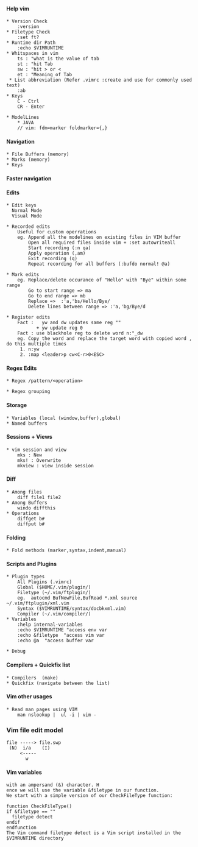 #### Help vim
    * Version Check 
        :version
    * Filetype Check 
        :set ft?
    * Runtime dir Path
        :echo $VIMRUNTIME
    * Whitspaces in vim
        ts : "what is the value of tab
        st : "hit Tab 
        sw : "hit > or <
        et : "Meaning of Tab
     * List abbreviation (Refer .vimrc :create and use for commonly used text)
        :ab 
    * Keys
        C - Ctrl
        CR - Enter

    * ModelLines
        * JAVA
        // vim: fdm=marker foldmarker={,}  
        

#### Navigation
    * File Buffers (memory)
    * Marks (memory)
    * Keys 

#### Faster navigation

#### Edits
    * Edit keys
      Normal Mode
      Visual Mode

    * Recorded edits
        Useful for custom operrations
        eg. Append all the modelines on existing files in VIM buffer
            Open all required files inside vim + :set autowriteall
            Start recording (:n qa)  
            Apply operation (,am)
            Exit recording (q)
            Repeat recording for all buffers (:bufdo normal! @a)

    * Mark edits
        eg. Replace/delete occurance of "Hello" with "Bye" within some range
            Go to start range => ma
            Go to end range => mb
            Replace =>  :'a,'bs/Hello/Bye/
            Delete lines between range => :'a,'bg/Bye/d

    * Register edits
        Fact :   yw and dw updates same reg ""  
               + yw update reg 0
        Fact : use blackhole reg to delete word n:"_dw
        eg. Copy the word and replace the target word with copied word , do this multiple times
         1. n:yw
         2. :map <leader>p cw<C-r>0<ESC>

#### Regex Edits

    * Regex /pattern/<operation>

    * Regex grouping

#### Storage
    * Variables (local (window,buffer),global)
    * Named buffers

#### Sessions + Views
    * vim session and view
        mks : New
        mks! : Overwrite
        mkview : view inside session

#### Diff
    * Among files
        diff file1 file2
    * Among Buffers
        windo diffthis
    * Operations
        diffget b#
        diffput b#

#### Folding
    * Fold methods (marker,syntax,indent,manual)

#### Scripts and Plugins
    * Plugin types
        All Plugins (.vimrc)
        Global ($HOME/.vim/plugin/)
        Filetype (~/.vim/ftplugin/)
        eg.  autocmd BufNewFile,BufRead *.xml source ~/.vim/ftplugin/xml.vim
        Syntax ($VIMRUNTIME/syntax/docbkxml.vim)
        Compiler (~/.vim/compiler/)
    * Variables
        :help internal-variables
        :echo $VIMRUNTIME "access env var
        :echo &filetype  "access vim var
        :echo @a  "access buffer var

    * Debug

#### Compilers + Quickfix list
    * Compilers  (make)
    * Quickfix (navigate between the list)

#### Vim other usages
    * Read man pages using VIM 
        man nslookup |  ul -i | vim -

### Vim file edit model
    file -----> file.swp
     (N)  i/a    (I)
         <----- 
           w

#### Vim variables
    with an ampersand (&) character. H
    ence we will use the variable &filetype in our function.
    We start with a simple version of our CheckFileType function:
    
    function CheckFileType() 
    if &filetype == ""
      filetype detect 
    endif
    endfunction
    The Vim command filetype detect is a Vim script installed in the $VIMRUNTIME directory

<!-- 
 vim: ts=4 sw=4 tw=120 et: 
 --> 
